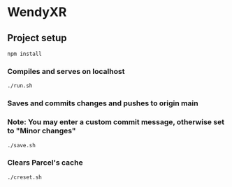# WendyXR

## Project setup
```
npm install
```

### Compiles and serves on localhost
```
./run.sh
```

### Saves and commits changes and pushes to origin main
### Note: You may enter a custom commit message, otherwise set to "Minor changes"
```
./save.sh
```

### Clears Parcel's cache
```
./creset.sh
```
